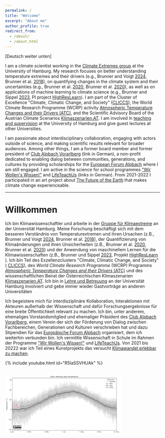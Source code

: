 ```yaml
---
permalink: /
title: "Welcome"
excerpt: "About me"
author_profile: true
redirect_from:
  - /about/
  - /about.html
---
```


[Deutsch weiter unten]

I am a climate scientist working in the <a href="https://www.fnk.uni-hamburg.de/2-research/research-group-climate-extremes.html" target="_blanck">Climate Extremes group</a> at the University of Hamburg. My research focuses on
better understanding temperature extremes and their drivers
(e.g.,
Brunner and Voigt <a href="https://doi.org/10.1038/s41467-024-46349-x" target="_blanck">2024</a>,
Brunner et al. <a href="https://doi.org/10.1029/2018GL077837" target="_blanck">2018</a>),
on quantifying changes in the climate system and their uncertainties
(e.g.,
Brunner et al. <a href="https://doi.org/10.5194/esd-11-995-2020" target="_blanck">2020</a>,
Brunner et al. <a href="https://doi.org/10.1175/JCLI-D-19-0953.1" target="_blanck">2020</a>),
as well as on applications of machine learning to climate science
(e.g.,
Brunner and Sippel <a href="https://doi.org/10.1017/eds.2023.23" target="_blanck">2023</a>,
PI project <a href="https://klimaszenarien.at/en/projects/data-usability/" target="_blanck">HighResLearn</a>).
I am part of the Cluster of Excellence "Climate, Climatic Change, and Society" (<a href="https://www.cliccs.uni-hamburg.de/about-cliccs.html" target="_blanck">CLICCS</a>), the World Climate Research Programme (WCRP) activity  <a href="https://www.aparc-climate.org/activities/temperature-changes/" target="_blank">Atmospheric Temperature Changes and their Drivers (ATC)</a>, and the Scientific Advisory Board of the Austrian Climate Scenarios <a href="https://klimaszenarien.at/mitwirkende/" target="_blank">Klimaszenarien.AT</a>. I am involved in [teaching and supervision](/teaching) at the University of Hamburg and give guest lectures at other Universities.

I am passionate about interdisciplinary collaboration, engaging with actors outside of science, and making scientific results relevant for broader audiences. Among other things, I am a former board member and former president of <a href="http://www.club-alpbach-vorarlberg.at" target="_blanck">Club Alpbach Vorarlberg</a> (link in German), a non-profit dedicated to enabling dialog between communities, generations, and cultures by providing scholarships for the <a href="https://www.alpbach.org/en/" target="_blanck">European Forum Alpbach</a> where I am still engaged. I am active in the science for school programmes  <a href="https://www.uni-hamburg.de/wissen-fuer-alle/wir-wollens-wissen.html" target="_blanck">"Wir Wollen's Wissen!"</a> and <a href="https://www.lifeteachus.org/" target="_blanck">LifeTeachUs</a> (links in German). From 2021-2022 I participated in an art project about [The Future of the Earth](/misc/preenact) that makes climate change experienceable.

---
# Willkommen

Ich bin Klimawissenschaftler und arbeite in der <a href="https://www.fnk.uni-hamburg.de/2-research/research-group-climate-extremes.html" target="_blanck">Gruppe für Klimaextreme</a> an der Universität Hamburg. Meine Forschung beschäftigt sich
mit dem besseren Verständnis von Temperaturextremen und ihren Ursachen
(z.B.,
Brunner und Voigt <a href="https://doi.org/10.1038/s41467-024-46349-x" target="_blanck">2024</a>,
Brunner et al. <a href="https://doi.org/10.1029/2018GL077837" target="_blanck">2018</a>),
der Quantifizierung von Klimaänderungen und ihren Unsicherheiten
(z.B.,
Brunner et al. <a href="https://doi.org/10.5194/esd-11-995-2020" target="_blanck">2020</a>,
Brunner et al. <a href="https://doi.org/10.1175/JCLI-D-19-0953.1" target="_blanck">2020</a>) und
der Anwendung von maschinellem Lernen für die Klimawissenschaften
(z.B.,
Brunner und Sippel <a href="https://doi.org/10.1017/eds.2023.23" target="_blanck">2023</a>,
Projekt <a href="https://klimaszenarien.at/en/projects/data-usability/" target="_blanck">HighResLearn</a>
).
Ich bin Teil des Exzellenzclusters "Climate, Climatic Change, and Society" ( <a href="https://www.cliccs.uni-hamburg.de/about-cliccs.html" target="_blanck">CLICCS</a>), des _World Climate Research Programme_ (WCRP) Programms <a href="https://www.aparc-climate.org/activities/temperature-changes/" target="_blank">_Atmospheric Temperature Changes and their Drivers_ (ATC)</a> und des wissenschaftlichen Beirat der Österreichischen Klimaszenarien <a href="https://klimaszenarien.at/" target="_blank">Klimaszenarien.AT</a>. Ich bin in [Lehre und Betreuung](/teaching) an der Universität Hamburg involviert und gebe immer wieder Gastvorträge an anderen Universitäten

Ich begeistere mich für interdisziplinäre Kollaboration, Interaktionen mit Akteuren außerhalb der Wissenschaft und dafür Forschungsergebnisse für eine breite Öffentlichkeit relevant zu machen. Ich bin, unter anderem, ehemaliges Vorstandsmitglied und ehemaliger Präsident des <a href="http://www.club-alpbach-vorarlberg.at" target="_blanck">Club Alpbach Vorarlberg</a>, einem Verein der sich der Förderung von Dialog zwischen Fachbereichen, Generationen und Kulturen verschrieben hat und dazu Stipendien für das <a href="https://www.alpbach.org/de/" target="_blanck">Europäische Forum Alpbach</a> organisiert, dem ich weiterhin verbunden bin. Ich vermittle Wissenschaft in Schule im Rahmen der Programme <a href="https://www.uni-hamburg.de/wissen-fuer-alle/wir-wollens-wissen.html" target="_blanck">"Wir Wollen's Wissen!"</a> und <a href="https://www.lifeteachus.org/" target="_blanck">LifeTeachUs</a>. Von 2021 bis 20222 war ich Teil eines Kunstprojekts das versucht [Klimawandel erlebbar zu machen](/misc/preenact).

{% include youtube.html id="R5laSSVHUAk" %}

<br>
<img src="https://raw.githubusercontent.com/lukasbrunner/lukasbrunner_data/refs/heads/main/hamburg/tas_hamburg.gif" width="75%">
<br>
